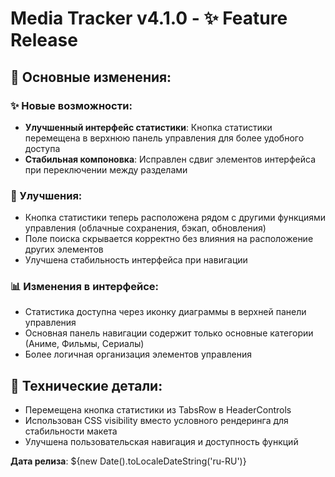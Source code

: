 # Media Tracker v4.1.0 - ✨ Feature Release

## 🎯 Основные изменения:

### ✨ Новые возможности:
- **Улучшенный интерфейс статистики**: Кнопка статистики перемещена в верхнюю панель управления для более удобного доступа
- **Стабильная компоновка**: Исправлен сдвиг элементов интерфейса при переключении между разделами

### 🔧 Улучшения:
- Кнопка статистики теперь расположена рядом с другими функциями управления (облачные сохранения, бэкап, обновления)
- Поле поиска скрывается корректно без влияния на расположение других элементов
- Улучшена стабильность интерфейса при навигации

### 📊 Изменения в интерфейсе:
- Статистика доступна через иконку диаграммы в верхней панели управления
- Основная панель навигации содержит только основные категории (Аниме, Фильмы, Сериалы)
- Более логичная организация элементов управления

## 🚀 Технические детали:
- Перемещена кнопка статистики из TabsRow в HeaderControls
- Использован CSS visibility вместо условного рендеринга для стабильности макета
- Улучшена пользовательская навигация и доступность функций

**Дата релиза**: ${new Date().toLocaleDateString('ru-RU')}
